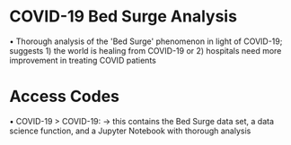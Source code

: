 # COVID-19 Bed Surge Analysis

  • Thorough analysis of the 'Bed Surge' phenomenon in light of COVID-19; suggests 1) the world is healing from COVID-19 or 2) hospitals need more improvement in treating COVID patients

# Access Codes

  • COVID-19 > COVID-19: -> this contains the Bed Surge data set, a data science function, and a Jupyter Notebook with thorough analysis
